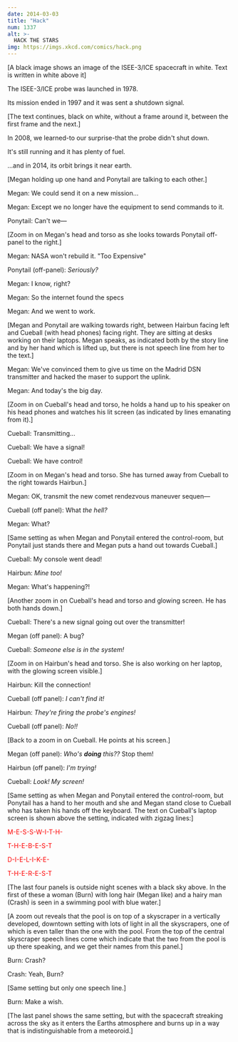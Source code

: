 ```yaml
---
date: 2014-03-03
title: "Hack"
num: 1337
alt: >-
  HACK THE STARS
img: https://imgs.xkcd.com/comics/hack.png
---
```

[A black image shows an image of the ISEE-3/ICE spacecraft in white. Text is written in white above it]

The ISEE-3/ICE probe was launched in 1978.

Its mission ended in 1997 and it was sent a shutdown signal.

[The text continues, black on white, without a frame around it, between the first frame and the next.]

In 2008, we learned-to our surprise-that the probe didn't shut down.

It's still running and it has plenty of fuel.

...and in 2014, its orbit brings it near earth.

[Megan holding up one hand and Ponytail are talking to each other.]

Megan: We could send it on a new mission...

Megan: Except we no longer have the equipment to send commands to it.

Ponytail: Can't we—

[Zoom in on Megan's head and torso as she looks towards Ponytail off-panel to the right.]

Megan: NASA won't rebuild it. "Too Expensive"

Ponytail (off-panel): *Seriously?*

Megan: I know, right?

Megan: So the internet found the specs

Megan: And we went to work.

[Megan and Ponytail are walking towards right, between Hairbun facing left and Cueball (with head phones) facing right. They are sitting at desks working on their laptops. Megan speaks, as indicated both by the story line and by her hand which is lifted up, but there is not speech line from her to the text.]

Megan: We've convinced them to give us time on the Madrid DSN transmitter and hacked the maser to support the uplink.

Megan: And today's the big day.

[Zoom in on Cueball's head and torso, he holds a hand up to his speaker on his head phones and watches his lit screen (as indicated by lines emanating from it).]

Cueball: Transmitting...

Cueball: We have a signal!

Cueball: We have control!

[Zoom in on Megan's head and torso. She has turned away from Cueball to the right towards Hairbun.]

Megan: OK, transmit the new comet rendezvous maneuver sequen—

Cueball (off panel): What *the hell?*

Megan: What?

[Same setting as when Megan and Ponytail entered the control-room, but Ponytail just stands there and Megan puts a hand out towards Cueball.]

Cueball: My console went dead!

Hairbun: *Mine too!*

Megan: What's happening?!

[Another zoom in on Cueball's head and torso and glowing screen. He has both hands down.]

Cueball: There's a new signal going out over the transmitter!

Megan (off panel): A bug?

Cueball: *Someone else is in the system!*

[Zoom in on Hairbun's head and torso. She is also working on her laptop, with the glowing screen visible.]

Hairbun: Kill the connection!

Cueball (off panel): *I can't find it!*

Hairbun: *They're firing the probe's engines!*

Cueball (off panel): *No!!*

[Back to a zoom in on Cueball. He points at his screen.]

Megan (off panel): *Who's **doing** this??* Stop them!

Hairbun (off panel): *I'm trying!*

Cueball: *Look! My screen!*

[Same setting as when Megan and Ponytail entered the control-room, but Ponytail has a hand to her mouth and she and Megan stand close to Cueball who has taken his hands off the keyboard. The text on Cueball's laptop screen is shown above the setting, indicated with zigzag lines:]

<font color="red">M-E-S-S-W-I-T-H-</font>

<font color="red">T-H-E-B-E-S-T</font>

<font color="red">D-I-E-L-I-K-E-</font>

<font color="red">T-H-E-R-E-S-T</font>

[The last four panels is outside night scenes with a black sky above. In the first of these a woman (Burn) with long hair (Megan like) and a hairy man (Crash) is seen in a swimming pool with blue water.]

[A zoom out reveals that the pool is on top of a skyscraper in a vertically developed, downtown setting with lots of light in all the skyscrapers, one of which is even taller than the one with the pool. From the top of the central skyscraper speech lines come which indicate that the two from the pool is up there speaking, and we get their names from this panel.]

Burn: Crash?

Crash: Yeah, Burn?

[Same setting but only one speech line.]

Burn: Make a wish.

[The last panel shows the same setting, but with the spacecraft streaking across the sky as it enters the Earths atmosphere and burns up in a way that is indistinguishable from a meteoroid.]